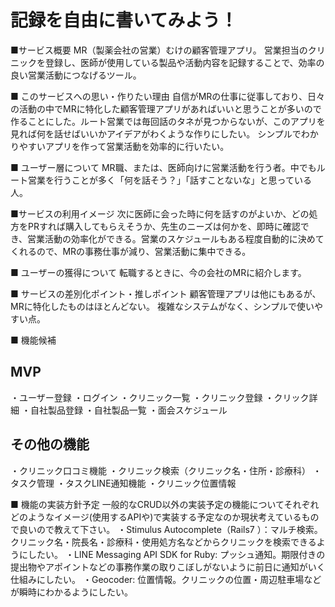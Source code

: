# 記録を自由に書いてみよう！
■サービス概要
MR（製薬会社の営業）むけの顧客管理アプリ。
営業担当のクリニックを登録し、医師が使用している製品や活動内容を記録することで、効率の良い営業活動につなげるツール。

■ このサービスへの思い・作りたい理由
自信がMRの仕事に従事しており、日々の活動の中でMRに特化した顧客管理アプリがあればいいと思うことが多いので作ることにした。ルート営業では毎回話のタネが見つからないが、このアプリを見れば何を話せばいいかアイデアがわくような作りにしたい。
シンプルでわかりやすいアプリを作って営業活動を効率的に行いたい。

■ ユーザー層について
MR職、または、医師向けに営業活動を行う者。中でもルート営業を行うことが多く「何を話そう？」「話すことないな」と思っている人。

■サービスの利用イメージ
次に医師に会った時に何を話すのがよいか、どの処方をPRすれば購入してもらえそうか、先生のニーズは何かを、即時に確認でき、営業活動の効率化ができる。営業のスケジュールもある程度自動的に決めてくれるので、MRの事務仕事が減り、営業活動に集中できる。

■ ユーザーの獲得について
転職するときに、今の会社のMRに紹介します。

■ サービスの差別化ポイント・推しポイント
顧客管理アプリは他にもあるが、MRに特化したものはほとんどない。
複雑なシステムがなく、シンプルで使いやすい点。

■ 機能候補
## MVP
・ユーザー登録
・ログイン
・クリニック一覧
・クリニック登録
・クリック詳細
・自社製品登録
・自社製品一覧
・面会スケジュール

## その他の機能
・クリニック口コミ機能
・クリニック検索（クリニック名・住所・診療科）
・タスク管理
 ・タスクLINE通知機能
・クリニック位置情報


■ 機能の実装方針予定
一般的なCRUD以外の実装予定の機能についてそれぞれどのようなイメージ(使用するAPIや)で実装する予定なのか現状考えているもので良いので教えて下さい。
・Stimulus Autocomplete（Rails7 ）：マルチ検索。クリニック名・院長名・診療科・使用処方名などからクリニックを検索できるようにしたい。
・LINE Messaging API SDK for Ruby: プッシュ通知。期限付きの提出物やアポイントなどの事務作業の取りこぼしがないように前日に通知がいく仕組みにしたい。
・Geocoder: 位置情報。クリニックの位置・周辺駐車場などが瞬時にわかるようにしたい。